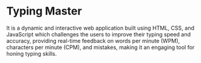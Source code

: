# Typing Master

It is a dynamic and interactive web application built using HTML, CSS, and JavaScript which challenges the users to improve their typing speed and accuracy, providing real-time feedback on words per minute (WPM), characters per minute (CPM), and mistakes, making it an engaging tool for honing typing skills.
